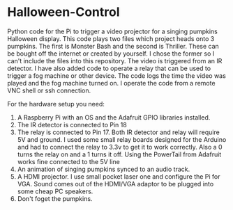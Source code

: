 # Halloween-Control
Python code for the Pi to trigger a video projector for a singing pumpkins
Halloween display. This code plays two files which project heads onto 3 pumpkins.
The first is Monster Bash and the second is Thriller. These can be bought off the internet
or created by yourself. I chose the former so I can't include the files into this 
repository. The video is triggered from an IR detector. 
I have also added code to operate a relay that can be used to trigger a fog 
machine or other device.
The code logs the time the video was played and the fog machine turned on.
I operate the code from a remote VNC shell or ssh connection.

For the hardware setup you need:
1) A Raspberry Pi with an OS and the Adafruit GPIO libraries installed. 
2) The IR detector is connected to Pin 18
3) The relay is connected to Pin 17. Both IR detector and relay will require
5V and ground. I used some small relay boards designed for the Arduino and had to 
connect the relay to 3.3v to get it to work correctly. Also a 0 turns the relay on and a 1
turns it off. Using the PowerTail from Adafruit works fine connected to the 5V line
4) An animation of  singing pumpkins synced to an audio track.
5) A HDMI projector. I use small pocket laser one and configure the Pi for VGA. Sound comes
out of the HDMI/VGA adaptor to be plugged into  some cheap PC speakers.
6) Don't foget the pumpkins.